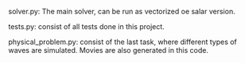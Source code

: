 solver.py: The main solver, can be run as vectorized oe salar version. 

tests.py: consist of all tests done in this project. 

physical_problem.py: consist of the last task, where different types of waves are simulated. Movies are also generated in this code.
